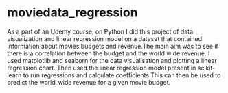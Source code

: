 # moviedata_regression
As a part of an Udemy course, on Python I did this project of data visualization and linear regression model on a dataset that contained information about movies budgets and revenue.The main aim was to see if there is a correlation between the budget and the world wide revenue.
I used matplotlib and seaborn for the data visualisation and plotting a linear regression chart.
Then used the linear regression model present in scikit-learn to run regressions and calculate coefficients.This can then be used to predict the world_wide revenue for a given movie budget.
